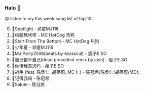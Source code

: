 

### Halo 👋

😄 listen to my this week song list of top 10:

0. 🌈Spotlight - 顽童MJ116
1. 🌈约翰屈伏塔 - MC HotDog 热狗
2. 🌈Start From The Bottom - MC HotDog 热狗
3. 🌈少年董 - 顽童MJ116
4. 🌈MJ Party2008(beats by ezasscul) - 瘦子E.SO
5. 🌈自己都不自己(dead presedent remix by josh) - 瘦子E.SO
6. 🌈你懂我意思吗 - 瘦子E.SO
7. 🌈战争 (feat. 陈奂仁, 胡蓓蔚, MC 仁) - 陈冠希/陈奂仁/胡蓓蔚/MC仁
8. 🌈记得我吗 - 陈冠希
9. 🌈Salute - 陈冠希


